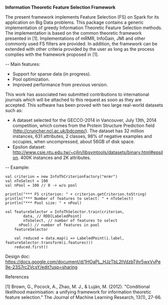 **Information Theoretic Feature Selection Framework**

The present framework implements Feature Selection (FS) on Spark for its application on Big Data problems. This package contains a generic implementation of greedy Information Theoretic Feature Selection methods. The implementation is based on the common theoretic framework presented in [1]. Implementations of mRMR, InfoGain, JMI and other commonly used FS filters are provided. In addition, the framework can be extended with other criteria provided by the user as long as the process complies with the framework proposed in [1].

-- Main features:
* Support for sparse data (in progress).
* Pool optimization.
* Improved performance from previous version.

This work has associated two submitted contributions to international journals which will be attached to this request as soon as they are accepted. This software has been proved with two large real-world datasets such as:

- A dataset selected for the GECCO-2014 in Vancouver, July 13th, 2014 competition, which comes from the Protein Structure Prediction field (http://cruncher.ncl.ac.uk/bdcomp/). The dataset has 32 million instances, 631 attributes, 2 classes, 98% of negative examples and occupies, when uncompressed, about 56GB of disk space.
- Epsilon dataset: http://www.csie.ntu.edu.tw/~cjlin/libsvmtools/datasets/binary.html#epsilon. 400K instances and 2K attributes.

-- Example: 

	val criterion = new InfoThCriterionFactory("mrmr")
	val nToSelect = 100
	val nPool = 100 // 0 -> w/o pool
	
	println("*** FS criterion: " + criterion.getCriterion.toString)
	println("*** Number of features to select: " + nToSelect)
	println("*** Pool size: " + nPool)
	
	val featureSelector = InfoThSelector.train(criterion, 
	      	data, // RDD[LabeledPoint]
      		nToSelect, // number of features to select
	      nPool) // number of features in pool
    	featureSelector
		    
        val reduced = data.map(i => LabeledPoint(i.label, featureSelector.transform(i.features)))
        reduced.first()
        

Design doc: https://docs.google.com/document/d/1HOaPL_HJzTbL2tVdzbTjhr5wxVvPe9e-23S7rc2VcsY/edit?usp=sharing

References

[1] Brown, G., Pocock, A., Zhao, M. J., & Luján, M. (2012). 
"Conditional likelihood maximisation: a unifying framework for information theoretic feature selection." 
The Journal of Machine Learning Research, 13(1), 27-66.
